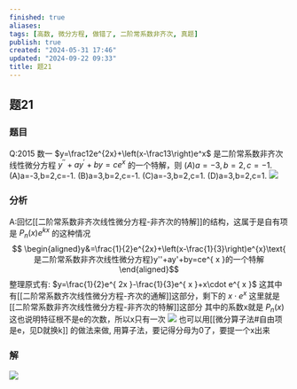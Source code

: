 ```yaml
---
finished: true
aliases: 
tags: [高数, 微分方程, 做错了, 二阶常系数非齐次, 真题]
publish: true
created: "2024-05-31 17:46"
updated: "2024-09-22 09:33"
title: 题21
---
```

## 题21
### 题目
Q:2015 数一
$y=\frac12e^{2x}+\left(x-\frac13\right)e^x$ 是二阶常系数非齐次线性微分方程 $y^{\prime\prime}+ay^{\prime}+by=ce^x$ 的一个特解，则 $(A)a=-3,b=2,c=-1.$ 
(A)a=-3,b=2,c=-1.
(B)a=3,b=2,c=-1.
(C)a=-3,b=2,c=1.
(D)a=3,b=2,c=1.
![](https://img.hwenyi.live/202404220125049.webp)
### 分析
A:回忆[[二阶常系数非齐次线性微分方程-非齐次的特解]]的结构，这属于是自有项是 $P_{n}(x)e^{ kx }$ 的这种情况
$$ \begin{aligned}y&=\frac{1}{2}e^{2x}+\left(x-\frac{1}{3}\right)e^{x}\text{ 是二阶常系数非齐次线性微分方程}y''+ay'+by=ce^{ x }的一个特解\end{aligned}$$
整理原式有: $y=\frac{1}{2}e^{ 2x }-\frac{1}{3}e^{ x }+x\cdot e^{ x }$ 这其中有[[二阶常系数齐次线性微分方程-齐次的通解]]这部分，剩下的 $x\cdot e^{ x }$ 这里就是[[二阶常系数非齐次线性微分方程-非齐次的特解]]这部分 
其中的系数x就是 $P_{n}(x)$ 这也说明特征根不是e的次数，所以x只有一次
![](https://img.hwenyi.live/202404220153072.webp)
也可以用[[微分算子法#自由项是e，见D就换k]] 的做法来做, 用算子法，要记得分母为0了，要提一个x出来
### 解
![](https://img.hwenyi.live/202404220203304.webp)
